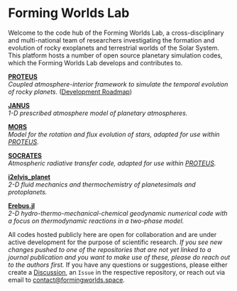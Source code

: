# Forming Worlds Lab

Welcome to the code hub of the Forming Worlds Lab, a cross-disciplinary and multi-national team of researchers investigating the formation and evolution of rocky exoplanets and terrestrial worlds of the Solar System. This platform hosts a number of open source planetary simulation codes, which the Forming Worlds Lab develops and contributes to.

[**PROTEUS**](https://github.com/FormingWorlds/PROTEUS)  
*Coupled atmosphere-interior framework to simulate the temporal evolution of rocky planets.*
([Development Roadmap](https://github.com/orgs/FormingWorlds/projects/7))
 
[**JANUS**](https://github.com/FormingWorlds/JANUS)  
*1-D prescribed atmosphere model of planetary atmospheres.*

[**MORS**](https://github.com/FormingWorlds/MORS)  
*Model for the rotation and flux evolution of stars, adapted for use within [PROTEUS](https://github.com/FormingWorlds/PROTEUS).*

[**SOCRATES**](https://github.com/FormingWorlds/SOCRATES)  
*Atmospheric radiative transfer code, adapted for use within [PROTEUS](https://github.com/FormingWorlds/PROTEUS).*

[**i2elvis_planet**](https://github.com/FormingWorlds/i2elvis_planet)  
*2-D fluid mechanics and thermochemistry of planetesimals and protoplanets.*

[**Erebus.jl**](https://github.com/FormingWorlds/Erebus.jl)  
*2-D hydro-thermo-mechanical-chemical geodynamic numerical code with a focus on thermodynamic reactions in a two-phase model.*

All codes hosted publicly here are open for collaboration and are under active development for the purpose of scientific research. _If you see new changes pushed to one of the repositories that are not yet linked to a journal publication and you want to make use of these, please do reach out to the authors first._ If you have any questions or suggestions, please either create a [Discussion](https://github.com/orgs/FormingWorlds/discussions), an `Issue` in the respective repository, or reach out via email to contact@formingworlds.space.
